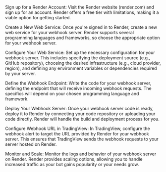 Sign up for a Render Account: Visit the Render website (render.com) and sign up for an account. Render offers a free tier with limitations, making it a viable option for getting started.

Create a New Web Service: Once you're signed in to Render, create a new web service for your webhook server. Render supports several programming languages and frameworks, so choose the appropriate option for your webhook server.

Configure Your Web Service: Set up the necessary configuration for your webhook server. This includes specifying the deployment source (e.g., GitHub repository), choosing the desired infrastructure (e.g., cloud provider, region), and defining any environment variables or dependencies required by your server.

Define the Webhook Endpoint: Write the code for your webhook server, defining the endpoint that will receive incoming webhook requests. The specifics will depend on your chosen programming language and framework.

Deploy Your Webhook Server: Once your webhook server code is ready, deploy it to Render by connecting your code repository or uploading your code directly. Render will handle the build and deployment process for you.

Configure Webhook URL in TradingView: In TradingView, configure the webhook alert to target the URL provided by Render for your webhook server. This ensures that TradingView sends the webhook requests to your server hosted on Render.

Monitor and Scale: Monitor the logs and behavior of your webhook server on Render. Render provides scaling options, allowing you to handle increased traffic as your bot gains popularity or your needs grow.
